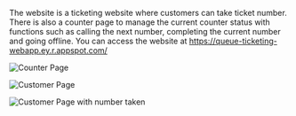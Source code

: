 The website is a ticketing website where customers can take ticket number. There is also a counter page to manage the current counter status with functions such as calling the next number, completing the current number and going offline. You can access the website at https://queue-ticketing-webapp.ey.r.appspot.com/


![Counter Page](https://github.com/zzhau/quickdesk/blob/main/img/counter_page.png?raw=true)


![Customer Page](https://github.com/zzhau/quickdesk/blob/main/img/online_customer_page.png?raw=true)


![Customer Page with number taken](https://github.com/zzhau/quickdesk/blob/main/img/display_number.png?raw=true)

